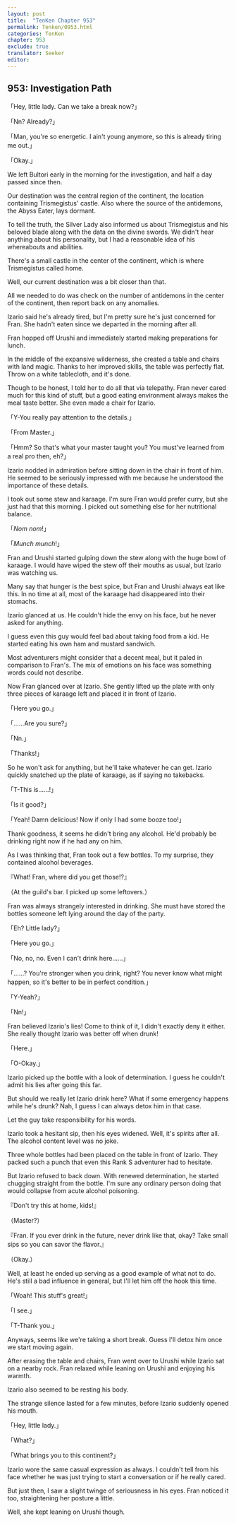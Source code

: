```yaml
---
layout: post
title:  "TenKen Chapter 953"
permalink: Tenken/0953.html
categories: TenKen
chapter: 953
exclude: true
translator: Seeker
editor: 
---
```

<h2>953: Investigation Path</h2>

「Hey, little lady. Can we take a break now?」

「Nn? Already?」

「Man, you're so energetic. I ain't young anymore, so this is already tiring me out.」

「Okay.」

We left Bultori early in the morning for the investigation, and half a day passed since then.

Our destination was the central region of the continent, the location containing Trismegistus' castle.  Also where the source of the antidemons, the Abyss Eater, lays dormant.

To tell the truth, the Silver Lady also informed us about Trismegistus and his beloved blade along with the data on the divine swords. We didn't hear anything about his personality, but I had a reasonable idea of his whereabouts and abilities.

There's a small castle in the center of the continent, which is where Trismegistus called home.

Well, our current destination was a bit closer than that.

All we needed to do was check on the number of antidemons in the center of the continent, then report back on any anomalies.

Izario said he's already tired, but I'm pretty sure he's just concerned for Fran. She hadn't eaten since we departed in the morning after all.

Fran hopped off Urushi and immediately started making preparations for lunch.

In the middle of the expansive wilderness, she created a table and chairs with land magic. Thanks to her improved skills, the table was perfectly flat. Throw on a white tablecloth, and it's done.

Though to be honest, I told her to do all that via telepathy. Fran never cared much for this kind of stuff, but a good eating environment always makes the meal taste better. She even made a chair for Izario.

「Y-You really pay attention to the details.」

「From Master.」

「Hmm? So that's what your master taught you? You must've learned from a real pro then, eh?」

Izario nodded in admiration before sitting down in the chair in front of him. He seemed to be seriously impressed with me because he understood the importance of these details.

I took out some stew and karaage. I'm sure Fran would prefer curry, but she just had that this morning. I picked out something else for her nutritional balance.

「*Nom nom*!」

「*Munch munch*!」

Fran and Urushi started gulping down the stew along with the huge bowl of karaage. I would have wiped the stew off their mouths as usual, but Izario was watching us.

Many say that hunger is the best spice, but Fran and Urushi always eat like this. In no time at all, most of the karaage had disappeared into their stomachs.

Izario glanced at us. He couldn't hide the envy on his face, but he never asked for anything.

I guess even this guy would feel bad about taking food from a kid. He started eating his own ham and mustard sandwich.

Most adventurers might consider that a decent meal, but it paled in comparison to Fran's. The mix of emotions on his face was something words could not describe.

Now Fran glanced over at Izario. She gently lifted up the plate with only three pieces of karaage left and placed it in front of Izario.

「Here you go.」

「……Are you sure?」

「Nn.」

「Thanks!」

So he won't ask for anything, but he'll take whatever he can get. Izario quickly snatched up the plate of karaage, as if saying no takebacks.

「T-This is……!」

「Is it good?」

「Yeah! Damn delicious! Now if only I had some booze too!」

Thank goodness, it seems he didn't bring any alcohol. He'd probably be drinking right now if he had any on him.

As I was thinking that, Fran took out a few bottles. To my surprise, they contained alcohol beverages.

『What! Fran, where did you get those!?』

（At the guild's bar. I picked up some leftovers.）

Fran was always strangely interested in drinking. She must have stored the bottles someone left lying around the day of the party.

「Eh? Little lady?」

「Here you go.」

「No, no, no. Even I can't drink here……」

「……? You're stronger when you drink, right? You never know what might happen, so it's better to be in perfect condition.」

「Y-Yeah?」

「Nn!」

Fran believed Izario's lies! Come to think of it, I didn't exactly deny it either. She really thought Izario was better off when drunk!

「Here.」

「O-Okay.」

Izario picked up the bottle with a look of determination. I guess he couldn't admit his lies after going this far.

But should we really let Izario drink here? What if some emergency happens while he's drunk? Nah, I guess I can always detox him in that case.

Let the guy take responsibility for his words.

Izario took a hesitant sip, then his eyes widened. Well, it's spirits after all. The alcohol content level was no joke.

Three whole bottles had been placed on the table in front of Izario. They packed such a punch that even this Rank S adventurer had to hesitate.

But Izario refused to back down. With renewed determination, he started chugging straight from the bottle. I'm sure any ordinary person doing that would collapse from acute alcohol poisoning.

『Don't try this at home, kids!』

（Master?）

『Fran. If you ever drink in the future, never drink like that, okay? Take small sips so you can savor the flavor.』

（Okay.）

Well, at least he ended up serving as a good example of what not to do. He's still a bad influence in general, but I'll let him off the hook this time.

「Woah! This stuff's great!」

「I see.」

「T-Thank you.」

Anyways, seems like we're taking a short break. Guess I'll detox him once we start moving again.

After erasing the table and chairs, Fran went over to Urushi while Izario sat on a nearby rock. Fran relaxed while leaning on Urushi and enjoying his warmth.

Izario also seemed to be resting his body.

The strange silence lasted for a few minutes, before Izario suddenly opened his mouth.

「Hey, little lady.」

「What?」

「What brings you to this continent?」

Izario wore the same casual expression as always. I couldn't tell from his face whether he was just trying to start a conversation or if he really cared.

But just then, I saw a slight twinge of seriousness in his eyes. Fran noticed it too, straightening her posture a little.

Well, she kept leaning on Urushi though.



